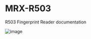 # MRX-R503
R503 Fingerprint Reader documentation

![image](https://user-images.githubusercontent.com/4562957/128034840-50f2661c-08f0-453b-82cf-def24020a43b.png)

